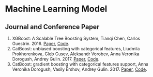 # Machine Learning Model


## Journal and Conference Paper
1. XGBoost: A Scalable Tree Boosting System, Tianqi Chen, Carlos Guestrin. 2016. [Paper](https://arxiv.org/pdf/1603.02754.pdf), [Code](https://github.com/dmlc/xgboost).
2. CatBoost: unbiased boosting with categorical features, Liudmila Prokhorenkova, Gleb Gusev, Aleksandr Vorobev, Anna Veronika Dorogush, Andrey Gulin. 2017. [Paper](https://arxiv.org/pdf/1706.09516.pdf), [Code](https://github.com/catboost/catboost).
3. CatBoost: gradient boosting with categorical features support, Anna Veronika Dorogush, Vasily Ershov, Andrey Gulin. 2017. [Paper](http://learningsys.org/nips17/assets/papers/paper_11.pdf), [Code](https://github.com/catboost/catboost).